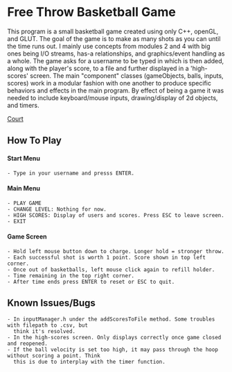 # Free Throw Basketball Game
This program is a small basketball game created using only C++, openGL, and GLUT. The goal of the game 
is to make as many shots as you can until the time runs out. I mainly use concepts from modules 2 and 4 
with big ones being I/O streams, has-a relationships, and graphics/event handling as a whole. The 
game asks for a username to be typed in which is then added, along with the player's score, 
to a file and further displayed in a 'high-scores' screen. The main "component" classes (gameObjects, balls, inputs, scores) work in a modular 
fashion with one another to produce specific behaviors and effects in the main program. By effect
of being a game it was needed to include keyboard/mouse inputs, drawing/display of 2d objects, and 
timers.

[Court](https://i.imgur.com/28KJRVC.png)

## How To Play
#### Start Menu
    - Type in your username and presss ENTER.
#### Main Menu
    - PLAY GAME
    - CHANGE LEVEL: Nothing for now.
    - HIGH SCORES: Display of users and scores. Press ESC to leave screen.
    - EXIT
#### Game Screen
    - Hold left mouse button down to charge. Longer hold = stronger throw.
    - Each successful shot is worth 1 point. Score shown in top left corner.
    - Once out of basketballs, left mouse click again to refill holder.
    - Time remaining in the top right corner.
    - After time ends press ENTER to reset or ESC to quit.
## Known Issues/Bugs
    - In inputManager.h under the addScoresToFile method. Some troubles with filepath to .csv, but
      think it's resolved.
    - In the high-scores screen. Only displays correctly once game closed and reopened.
    - If the ball velocity is set too high, it may pass through the hoop without scoring a point. Think
      this is due to interplay with the timer function. 
